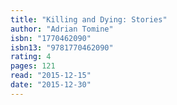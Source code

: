 ```yaml
---
title: "Killing and Dying: Stories"
author: "Adrian Tomine"
isbn: "1770462090"
isbn13: "9781770462090"
rating: 4
pages: 121
read: "2015-12-15"
date: "2015-12-30"
---
```


